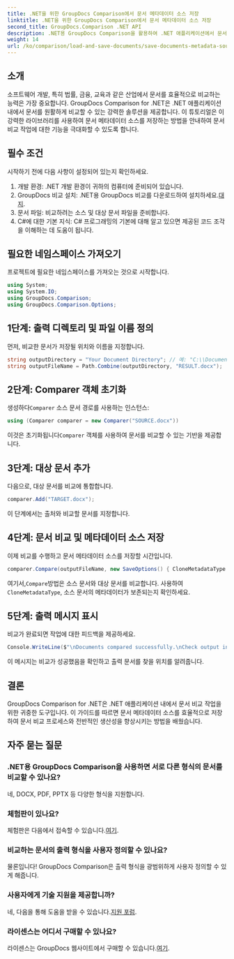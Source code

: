 ```yaml
---
title: .NET을 위한 GroupDocs Comparison에서 문서 메타데이터 소스 저장
linktitle: .NET을 위한 GroupDocs Comparison에서 문서 메타데이터 소스 저장
second_title: GroupDocs.Comparison .NET API
description: .NET용 GroupDocs Comparison을 활용하여 .NET 애플리케이션에서 문서 비교의 잠재력을 최대한 활용하세요. 이 단계별 튜토리얼은 문서 메타데이터 소스 저장에 집중하면서 문서를 손쉽게 비교하는 방법을 안내합니다.
weight: 14
url: /ko/comparison/load-and-save-documents/save-documents-metadata-source/
---
```

## 소개

소프트웨어 개발, 특히 법률, 금융, 교육과 같은 산업에서 문서를 효율적으로 비교하는 능력은 가장 중요합니다. GroupDocs Comparison for .NET은 .NET 애플리케이션 내에서 문서를 원활하게 비교할 수 있는 강력한 솔루션을 제공합니다. 이 튜토리얼은 이 강력한 라이브러리를 사용하여 문서 메타데이터 소스를 저장하는 방법을 안내하여 문서 비교 작업에 대한 기능을 극대화할 수 있도록 합니다.

## 필수 조건

시작하기 전에 다음 사항이 설정되어 있는지 확인하세요.

1. 개발 환경: .NET 개발 환경이 귀하의 컴퓨터에 준비되어 있습니다.
2. GroupDocs 비교 설치: .NET용 GroupDocs 비교를 다운로드하여 설치하세요.[대지](https://releases.groupdocs.com/comparison/net/).
3. 문서 파일: 비교하려는 소스 및 대상 문서 파일을 준비합니다.
4. C#에 대한 기본 지식: C# 프로그래밍의 기본에 대해 알고 있으면 제공된 코드 조각을 이해하는 데 도움이 됩니다.

## 필요한 네임스페이스 가져오기

프로젝트에 필요한 네임스페이스를 가져오는 것으로 시작합니다.

```csharp
using System;
using System.IO;
using GroupDocs.Comparison;
using GroupDocs.Comparison.Options;
```

## 1단계: 출력 디렉토리 및 파일 이름 정의

먼저, 비교한 문서가 저장될 위치와 이름을 지정합니다.

```csharp
string outputDirectory = "Your Document Directory"; // 예: "C:\\Documents"
string outputFileName = Path.Combine(outputDirectory, "RESULT.docx");
```

## 2단계: Comparer 객체 초기화

 생성하다`Comparer` 소스 문서 경로를 사용하는 인스턴스:

```csharp
using (Comparer comparer = new Comparer("SOURCE.docx"))
```
 이것은 초기화됩니다`Comparer` 객체를 사용하여 문서를 비교할 수 있는 기반을 제공합니다.

## 3단계: 대상 문서 추가

다음으로, 대상 문서를 비교에 통합합니다.

```csharp
comparer.Add("TARGET.docx");
```
이 단계에서는 출처와 비교할 문서를 지정합니다.

## 4단계: 문서 비교 및 메타데이터 소스 저장

이제 비교를 수행하고 문서 메타데이터 소스를 저장할 시간입니다.

```csharp
comparer.Compare(outputFileName, new SaveOptions() { CloneMetadataType = MetadataType.Source });
```
 여기서,`Compare`방법은 소스 문서와 대상 문서를 비교합니다. 사용하여`CloneMetadataType`, 소스 문서의 메타데이터가 보존되는지 확인하세요.

## 5단계: 출력 메시지 표시

비교가 완료되면 작업에 대한 피드백을 제공하세요.

```csharp
Console.WriteLine($"\nDocuments compared successfully.\nCheck output in {outputDirectory}.");
```
이 메시지는 비교가 성공했음을 확인하고 출력 문서를 찾을 위치를 알려줍니다.

## 결론

GroupDocs Comparison for .NET은 .NET 애플리케이션 내에서 문서 비교 작업을 위한 귀중한 도구입니다. 이 가이드를 따르면 문서 메타데이터 소스를 효율적으로 저장하여 문서 비교 프로세스와 전반적인 생산성을 향상시키는 방법을 배웠습니다.

## 자주 묻는 질문

### .NET용 GroupDocs Comparison을 사용하면 서로 다른 형식의 문서를 비교할 수 있나요?

네, DOCX, PDF, PPTX 등 다양한 형식을 지원합니다.

### 체험판이 있나요?

 체험판은 다음에서 접속할 수 있습니다.[여기](https://releases.groupdocs.com/).

### 비교하는 문서의 출력 형식을 사용자 정의할 수 있나요?

물론입니다! GroupDocs Comparison은 출력 형식을 광범위하게 사용자 정의할 수 있게 해줍니다.

### 사용자에게 기술 지원을 제공합니까?

 네, 다음을 통해 도움을 받을 수 있습니다.[지원 포럼](https://forum.groupdocs.com/c/comparison/12).

### 라이센스는 어디서 구매할 수 있나요?

 라이센스는 GroupDocs 웹사이트에서 구매할 수 있습니다.[여기](https://purchase.groupdocs.com/buy).